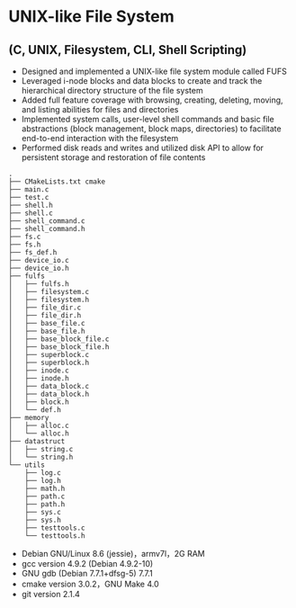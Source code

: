 # UNIX-like File System
## (C, UNIX, Filesystem, CLI, Shell Scripting)                                                                                                              
-  Designed and implemented a UNIX-like file system module called FUFS
-  Leveraged i-node blocks and data blocks to create and track the hierarchical directory structure of the file system
-  Added full feature coverage with browsing, creating, deleting, moving, and listing abilities for files and directories
-  Implemented system calls, user-level shell commands and basic file abstractions (block management, block maps, directories) to facilitate end-to-end interaction with the filesystem
-  Performed disk reads and writes and utilized disk API to allow for persistent storage and restoration of file contents

```
.
├── CMakeLists.txt cmake 
├── main.c   
├── test.c     
├── shell.h     
├── shell.c
├── shell_command.c
├── shell_command.h   
├── fs.c
├── fs.h              
├── fs_def.h        
├── device_io.c
├── device_io.h       
├── fulfs
│   ├── fulfs.h
│   ├── filesystem.c
│   ├── filesystem.h  
│   ├── file_dir.c
│   ├── file_dir.h    
│   ├── base_file.c   
│   ├── base_file.h
│   ├── base_block_file.c 
│   ├── base_block_file.h
│   ├── superblock.c
│   ├── superblock.h      
│   ├── inode.c
│   ├── inode.h      
│   ├── data_block.c
│   ├── data_block.h    
│   ├── block.h          
│   └── def.h
├── memory
│   ├── alloc.c 
│   └── alloc.h          
├── datastruct
│   ├── string.c
│   └── string.h          
└── utils
    ├── log.c
    ├── log.h       
    ├── math.h       
    ├── path.c
    ├── path.h        
    ├── sys.c      
    ├── sys.h
    ├── testtools.c
    └── testtools.h   
```

- Debian GNU/Linux 8.6 (jessie)，armv7l，2G RAM
- gcc version 4.9.2 (Debian 4.9.2-10)
- GNU gdb (Debian 7.7.1+dfsg-5) 7.7.1
- cmake version 3.0.2，GNU Make 4.0
- git version 2.1.4
